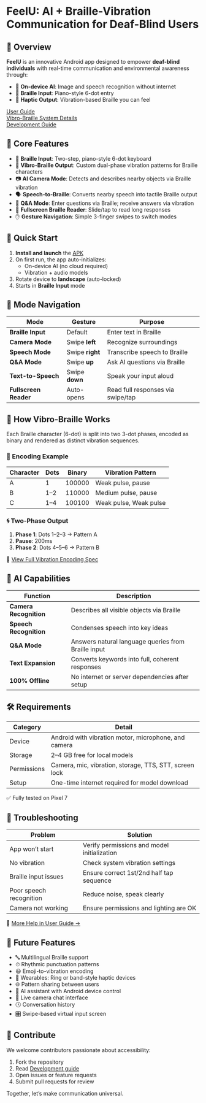# FeelU: AI + Braille-Vibration Communication for Deaf-Blind Users

## 📘 Overview

**FeelU** is an innovative Android app designed to empower **deaf-blind individuals** with real-time communication and environmental awareness through:

- 🧠 **On-device AI**: Image and speech recognition without internet
- 🔡 **Braille Input**: Piano-style 6-dot entry
- 📳 **Haptic Output**: Vibration-based Braille you can feel

[User Guide](./USER_GUIDE.md)  
[Vibro-Braille System Details](./VIBRO_BRAILLE_GUIDE.md)  
[Development Guide](./DEVELOPMENT.md)

## 🧩 Core Features

- 🎹 **Braille Input**: Two-step, piano-style 6-dot keyboard
- 📳 **Vibro-Braille Output**: Custom dual-phase vibration patterns for Braille characters
- 📷 **AI Camera Mode**: Detects and describes nearby objects via Braille vibration
- 🗣️ **Speech-to-Braille**: Converts nearby speech into tactile Braille output
- 🤖 **Q&A Mode**: Enter questions via Braille; receive answers via vibration
- 📄 **Fullscreen Braille Reader**: Slide/tap to read long responses
- ✋ **Gesture Navigation**: Simple 3-finger swipes to switch modes

## 🚀 Quick Start

1. **Install and launch** the [APK](https://github.com/nullhtp/feelu/releases)
2. On first run, the app auto-initializes:
   - On-device AI (no cloud required)
   - Vibration + audio models
3. Rotate device to **landscape** (auto-locked)
4. Starts in **Braille Input** mode

## 🧭 Mode Navigation

| Mode | Gesture | Purpose |
|------|---------|---------|
| **Braille Input** | Default | Enter text in Braille |
| **Camera Mode** | Swipe **left** | Recognize surroundings |
| **Speech Mode** | Swipe **right** | Transcribe speech to Braille |
| **Q&A Mode** | Swipe **up** | Ask AI questions via Braille |
| **Text-to-Speech** | Swipe **down** | Speak your input aloud |
| **Fullscreen Reader** | Auto-opens | Read full responses via swipe/tap |

## 📳 How Vibro-Braille Works

Each Braille character (6-dot) is split into two 3-dot phases, encoded as binary and rendered as distinct vibration sequences.

### 🔢 Encoding Example

| Character | Dots | Binary | Vibration Pattern |
|-----------|------|--------|-------------------|
| A         | 1    | 100000 | Weak pulse, pause |
| B         | 1–2  | 110000 | Medium pulse, pause |
| C         | 1–4  | 100100 | Weak pulse, Weak pulse |

### 🌀 Two-Phase Output

1. **Phase 1**: Dots 1–2–3 → Pattern A  
2. **Pause**: 200ms  
3. **Phase 2**: Dots 4–5–6 → Pattern B

📘 [View Full Vibration Encoding Spec](./VIBRO_BRAILLE_GUIDE.md)

## 🤖 AI Capabilities

| Function | Description |
|----------|-------------|
| **Camera Recognition** | Describes all visible objects via Braille |
| **Speech Recognition** | Condenses speech into key ideas |
| **Q&A Mode** | Answers natural language queries from Braille input |
| **Text Expansion** | Converts keywords into full, coherent responses |
| **100% Offline** | No internet or server dependencies after setup |

## 🛠️ Requirements

| Category | Detail |
|----------|--------|
| Device | Android with vibration motor, microphone, and camera |
| Storage | 2–4 GB free for local models |
| Permissions | Camera, mic, vibration, storage, TTS, STT, screen lock |
| Setup | One-time internet required for model download |

✅ Fully tested on Pixel 7

## 🧪 Troubleshooting

| Problem | Solution |
|---------|----------|
| App won’t start | Verify permissions and model initialization |
| No vibration | Check system vibration settings |
| Braille input issues | Ensure correct 1st/2nd half tap sequence |
| Poor speech recognition | Reduce noise, speak clearly |
| Camera not working | Ensure permissions and lighting are OK |

📖 [More Help in User Guide →](./USER_GUIDE.md#troubleshooting)

## 🔮 Future Features

- 🔤 Multilingual Braille support
- ⏱ Rhythmic punctuation patterns
- 😃 Emoji-to-vibration encoding
- 💍 Wearables: Ring or band-style haptic devices
- 🌐 Pattern sharing between users
- 🤖 AI assistant with Android device control
- 📸 Live camera chat interface
- 🕓 Conversation history
- 🎛 Swipe-based virtual input screen

## 🤝 Contribute

We welcome contributors passionate about accessibility:

1. Fork the repository
2. Read [Development guide](./DEVELOPMENT.md)
2. Open issues or feature requests
3. Submit pull requests for review

Together, let’s make communication universal.